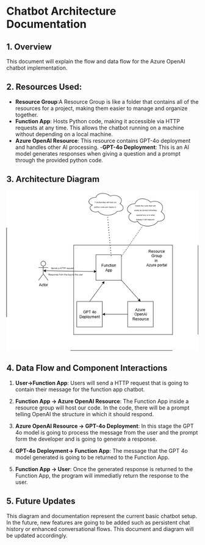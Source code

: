 # Chatbot Architecture Documentation

## 1. Overview
This document will explain the flow and data flow for the Azure OpenAI chatbot implementation. 

## 2. Resources Used:
- **Resource Group**:A Resource Group is like a folder that contains all of the resources for a project, making them easier to manage and organize together.
- **Function App**: Hosts Python code, making it accessible via HTTP requests at any time. This allows the chatbot running on a machine without depending on a local machine.
- **Azure OpenAI Resource**: This resource contains GPT-4o deployment and handles other AI processing. 
-**GPT-4o Deployment**: This is an AI model generates responses when giving a question and a prompt through the provided python code.



## 3. Architecture Diagram
![Chatbot Architecture](/Assets/Architecture%20Diagram.png)

## 4. Data Flow and Component Interactions
1. **User->Function App**: Users will send a HTTP request that is going to contain their message for the function app chatbot.

2. **Function App -> Azure OpenAI Resource**: The Function App inside a resource group will host our code. In the code, there will be a prompt telling OpenAI the structure in which it should respond.

3. **Azure OpenAI Resource -> GPT-4o Deployment**: In this stage the GPT 4o model is going to process the message from the user and the prompt form the developer and is going to generate a response.
4. **GPT-4o Deployment-> Function App**: The message that the GPT 4o model generated is going to be returned to the Function App.
5. **Function App -> User**: Once the generated response is returned to the Function App, the program will immediatly return the response to the user.

## 5. Future Updates
This diagram and documentation represent the current basic chatbot setup. In the future, new features are going to be added such as persistent chat history or enhanced conversational flows. This document and diagram will be updated accordingly.


